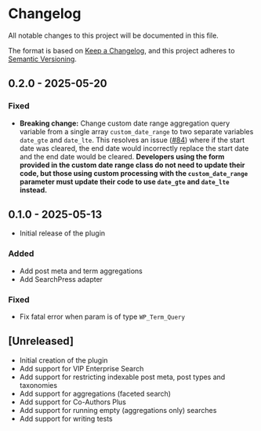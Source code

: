 # Changelog
All notable changes to this project will be documented in this file.

The format is based on [Keep a Changelog](https://keepachangelog.com/en/1.0.0/),
and this project adheres to [Semantic Versioning](https://semver.org/spec/v2.0.0.html).

## 0.2.0 - 2025-05-20

### Fixed

- **Breaking change:** Change custom date range aggregation query variable from a single array `custom_date_range` to two separate variables `date_gte` and `date_lte`. This resolves an issue ([#84](https://github.com/alleyinteractive/elasticsearch-extensions/issues/84)) where if the start date was cleared, the end date would incorrectly replace the start date and the end date would be cleared. **Developers using the form provided in the custom date range class do not need to update their code, but those using custom processing with the `custom_date_range` parameter must update their code to use `date_gte` and `date_lte` instead.** 

## 0.1.0 - 2025-05-13

- Initial release of the plugin

### Added

- Add post meta and term aggregations
- Add SearchPress adapter

### Fixed

- Fix fatal error when param is of type `WP_Term_Query`

## [Unreleased]

- Initial creation of the plugin
- Add support for VIP Enterprise Search
- Add support for restricting indexable post meta, post types and taxonomies
- Add support for aggregations (faceted search)
- Add support for Co-Authors Plus
- Add support for running empty (aggregations only) searches
- Add support for writing tests
